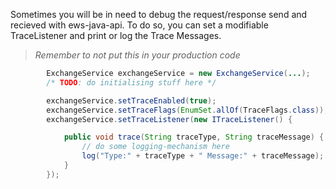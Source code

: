 Sometimes you will be in need to debug the request/response send and recieved with ews-java-api. To do so, you can set a modifiable TraceListener and print or log the Trace Messages.

> *Remember to not put this in your production code*

```java
        ExchangeService exchangeService = new ExchangeService(...);
        /* TODO: do initialising stuff here */         

        exchangeService.setTraceEnabled(true);
        exchangeService.setTraceFlags(EnumSet.allOf(TraceFlags.class)); // can also be restricted
        exchangeService.setTraceListener(new ITraceListener() {

            public void trace(String traceType, String traceMessage) {
                // do some logging-mechanism here
                log("Type:" + traceType + " Message:" + traceMessage);
            }
        });
```